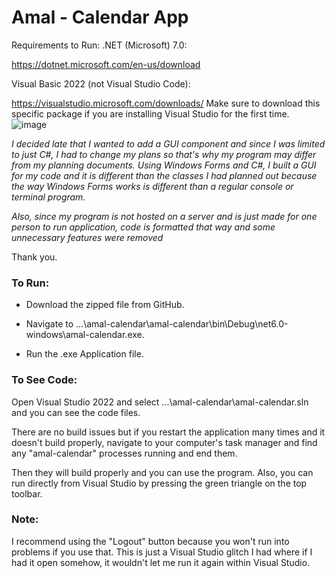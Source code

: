 # Amal - Calendar App 
Requirements to Run: .NET (Microsoft) 7.0:

https://dotnet.microsoft.com/en-us/download

Visual Basic 2022 (not Visual Studio Code):

https://visualstudio.microsoft.com/downloads/
Make sure to download this specific package if you are installing Visual Studio for the first time.
![image](https://github.com/amalbiz/calendar/assets/72426926/91464f69-1e6e-411b-9fc8-bb54fcf7c955)


*I decided late that I wanted to add a GUI component and since I was limited to just C#, I had to change my plans so that's why my program may differ from my planning documents. Using Windows Forms and C#, I built a GUI for my code and it is different than the classes I had planned out because the way Windows Forms works is different than a regular console or terminal program.*

*Also, since my program is not hosted on a server and is just made for one person to run application, code is formatted that way and some unnecessary features were removed*

Thank you.

### To Run:
- Download the zipped file from GitHub.

- Navigate to ...\amal-calendar\amal-calendar\bin\Debug\net6.0-windows\amal-calendar.exe.

- Run the .exe Application file.

### To See Code:

Open Visual Studio 2022 and select  ...\amal-calendar\amal-calendar.sln and you can see the code files.

There are no build issues but if you restart the application many times and it doesn't build properly,
navigate to your computer's task manager and find any "amal-calendar" processes running and end them.

Then they will build properly and you can use the program.
Also, you can run directly from Visual Studio by pressing the green triangle on the top toolbar.

### Note:
I recommend using the "Logout" button because you won't run into problems if you use that. This is just a Visual Studio glitch I had where if I had it open somehow, it wouldn't let me run it again within Visual Studio.
